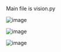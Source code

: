 Main file is vision.py

![image](https://user-images.githubusercontent.com/64706471/119216623-033c0e80-bad5-11eb-866b-2bc5519a7f02.png)

![image](https://user-images.githubusercontent.com/64706471/119216628-0b944980-bad5-11eb-82ad-ec8e7c9b2d9d.png)

![image](https://user-images.githubusercontent.com/64706471/119216643-1fd84680-bad5-11eb-9b49-759ed91a2714.png)
